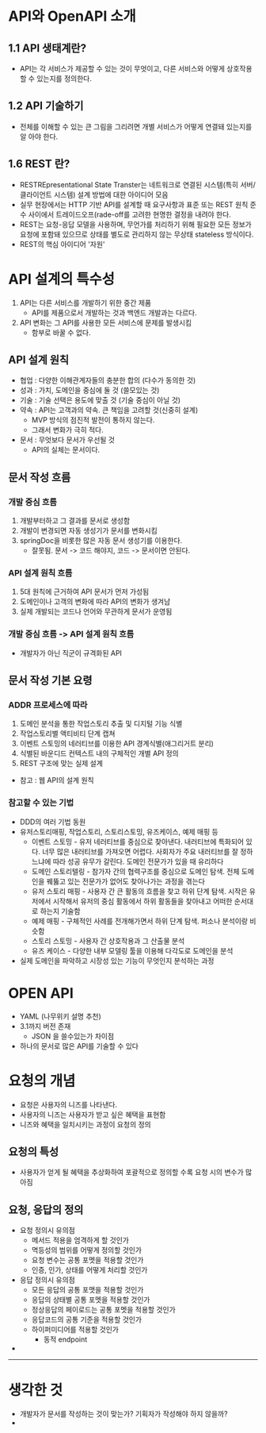 # API와 OpenAPI 소개
## 1.1 API 생태계란?
- API는 각 서비스가 제공할 수 있는 것이 무엇이고, 다른 서비스와 어떻게 상호작용할 수 있는지를 정의한다.
## 1.2 API 기술하기
- 전체를 이해할 수 있는 큰 그림을 그리려면 개별 서비스가 어떻게 연결돼 있는지를 알 아야 한다.

## 1.6 REST 란?
- RESTREpresentational State Transter는 네트워크로 연결된 시스템(특히 서버/클라이언트 시스템) 설계 방법에 대한 아이디어 모음
- 실무 현장에서는 HTTP 기반 API를 설계할 때 요구사항과 표준 또는 REST 원칙 준수 사이에서 트레이드오프(rade-off를 고려한 현명한 결정을 내려야 한다.
- REST는 요청-응답 모델을 사용하며, 무언가를 처리하기 위해 필요한 모든 정보가 요청에 포함돼 있으므로 상태를 별도로 관리하지 않는 무상태 stateless 방식이다.
- REST의 핵심 아이디어 '자원'

# API 설계의 특수성
1. API는 다른 서비스를 개발하기 위한 중간 제품
    - API를 제품으로서 개발하는 것과 백엔드 개발과는 다르다.
2. API 변화는 그 API를 사용한 모든 서비스에 문제를 발생시킴
	- 함부로 바꿀 수 없다.

## API 설계 원칙
- 협업 : 다양한 이해관계자들의 충분한 합의 (다수가 동의한 것)
- 성과 : 가치, 도메인을 중심에 둘 것 (쓸모있는 것)
- 기술 : 기술 선택은 용도에 맞출 것 (기술 중심이 아닐 것)
- 약속 : API는 고객과의 약속. 큰 책임을 고려할 것(신중히 설계)
	- MVP 방식의 점진적 발전이 통하지 않는다.
	- 그래서 변화가 극히 적다.
- 문서 : 무엇보다 문서가 우선될 것
	- API의 실체는 문서이다.

## 문서 작성 흐름
### 개발 중심 흐름
1. 개발부터하고 그 결과를 문서로 생성함
2. 개발이 변경되면 자동 생성기가 문서를 변화시킴
3. springDoc을 비롯한 많은 자동 문서 생성기를 이용한다.
	- 잘못됨. 문서 -> 코드 해야지, 코드 -> 문서이면 안된다.

### API 설계 원칙 흐름
1. 5대 원칙에 근거하여 API 문서가 먼저 가성됨
2. 도메인이나 고객의 변화에 따라 API의 변화가 생겨남
3. 실제 개발되는 코드나 언어와 무관하게 문서가 운영됨

### 개발 중심 흐름 -> API 설계 원칙 흐름
- 개발자가 아닌 직군이 규격화된 API

## 문서 작성 기본 요령
### ADDR 프로세스에 따라
1. 도메인 분석을 통한 작업스토리 추출 및 디지털 기능 식별
2. 작업스토리별 액티비티 단계 캡쳐
3. 이벤트 스토밍의 네러티브를 이용한 API 경계식별(애그리거트 분리)
4. 식별된 바운디드 컨텍스트 내의 구체적인 개별 API 정의
5. REST 구조에 맞는 실제 설계
- 참고 : 웹 API의 설계 원칙

### 참고할 수 있는 기법
- DDD의 여러 기법 동원
- 유저스토리매핑, 작업스토리, 스토리스토밍, 유즈케이스, 예제 매핑 등
	- 이벤트 스토밍 - 유저 네러티브를 중심으로 찾아낸다. 내러티브에 특화되어 있다. 너무 많은 내러티브를 가져오면 어렵다. 사회자가 주요 내러티브를 잘 정하느냐에 따라 성공 유무가 갈린다. 도메인 전문가가 있을 때 유리하다
	- 도메인 스토리텔링 - 참가자 간의 협력구조를 중심으로 도메인 탐색. 전체 도메인을 꿰뚫고 있는 전문가가 없어도 찾아나가는 과정을 겪는다
	- 유저 스토리 매핑 - 사용자 간 큰 활동의 흐름을 찾고 하위 단계 탐색. 시작은 유저에서 시작해서 유저의 중심 활동에서 하위 활동들을 찾아내고 어떠한 순서대로 하는지 기술함
	- 예제 매핑 - 구체적인 사례를 전개해가면서 하위 단계 탐색. 퍼소나 분석이랑 비슷함
	- 스토리 스토밍 - 사용자 간 상호작용과 그 산출물 분석
	- 유즈 케이스 - 다양한 내부 모델링 툴을 이용해 다각도로 도메인을 분석
- 실제 도메인을 파악하고 시장성 있는 기능이 무엇인지 분석하는 과정

# OPEN API
- YAML (나무위키 설명 추천)
- 3.1까지 버전 존재
	- JSON 을 쓸수있는가 차이점
- 하나의 문서로 많은 API를 기술할 수 있다

# 요청의 개념
- 요청은 사용자의 니즈를 나타낸다.
- 사용자의 니즈는 사용자가 받고 싶은 혜택을 표현함
- 니즈와 혜택을 일치시키는 과정이 요청의 정의

## 요청의 특성
- 사용자가 얻게 될 혜택을 추상화하여 포괄적으로 정의할 수록 요청 시의 변수가 많아짐

## 요청, 응답의 정의
- 요청 정의시 유의점
	- 메서드 적용을 엄격하게 할 것인가
	- 멱등성의 범위를 어떻게 정의할 것인가
	- 요청 변수는 공통 포멧을 적용할 것인가
	- 인증, 인가, 상태를 어떻게 처리할 것인가
- 응답 정의시 유의점
	- 모든 응답의 공통 포맷을 적용할 것인가
	- 응답의 상태별 공통 포멧을 적용할 것인가
	- 정상응답의 페이로드는 공통 포멧을 적용할 것인가
	- 응답코드의 공통 기준을 적용할 것인가
	- 하이퍼미디어를 적용할 것인가
		- 동적 endpoint
- 

---
# 생각한 것
- 개발자가 문서를 작성하는 것이 맞는가? 기획자가 작성해야 하지 않을까?
- 
